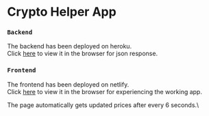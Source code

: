 # Crypto Helper App

### `Backend`

The backend has been deployed on heroku.\
Click [here](https://crypto-app-wajahat.herokuapp.com/prices/) to view it in the browser for json response.

### `Frontend`

The frontend has been deployed on netlify.\
Click [here](https://vibrant-lovelace-86cd20.netlify.app/) to view it in the browser for experiencing the working app.

The page automatically gets updated prices after every 6 seconds.\
